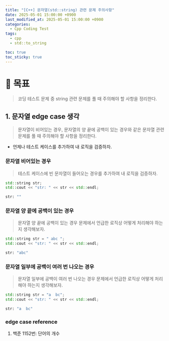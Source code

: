 ```yaml
---
title: "[C++] 문자열(std::string) 관련 문제 주의사항"
date: 2025-05-01 15:00:00 +0900
last_modified_at: 2025-05-01 15:00:00 +0900
categories:
  - Cpp Coding Test
tags:
  - cpp
  - std::to_string

toc: true
toc_sticky: true
---
```


# 🎯 목표

> 코딩 테스트 문제 중 string 관련 문제를 풀 때 주의해야 할 사항을 정리한다.

## 1. 문자열 edge case 생각

> 문자열이 비어있는 경우, 문자열의 양 끝에 공백이 있는 경우와 같은 문자열 관련 문제를 풀 때 주의해야 할 사항을 정리한다.

- 언제나 테스트 케이스를 추가하여 내 로직을 검증하자.

### 문자열 비어있는 경우

> 테스트 케이스에 빈 문자열이 들어오는 경우를 추가하여 내 로직을 검증하자.

```cpp
std::string str;
std::cout << "str: " << str << std::endl;
```

```bash
str: ""
```

### 문자열 양 끝에 공백이 있는 경우

> 문자열 양 끝에 공백이 있는 경우 문제에서 언급한 로직상 어떻게 처리해야 하는지 생각해보자.

```cpp
std::string str = " abc ";
std::cout << "str: " << str << std::endl;
```

```bash
str: "abc"
```

### 문자열 일부에 공백이 여러 번 나오는 경우

> 문자열 일부에 공백이 여러 번 나오는 경우 문제에서 언급한 로직상 어떻게 처리해야 하는지 생각해보자.

```cpp
std::string str = "a  bc";
std::cout << "str: " << str << std::endl;
```

```bash
str: "a  bc"
```

### edge case reference

1. 백준 1152번: 단어의 개수
